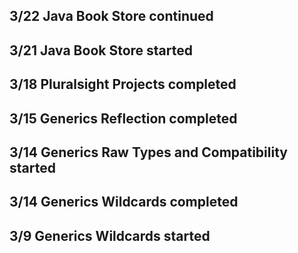 ## 3/22 Java Book Store continued
## 3/21 Java Book Store started
## 3/18 Pluralsight Projects completed
## 3/15 Generics Reflection completed
## 3/14 Generics Raw Types and Compatibility started
## 3/14 Generics Wildcards completed
## 3/9 Generics Wildcards started
